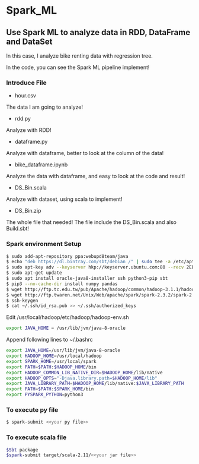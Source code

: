 # Spark_ML

## Use Spark ML to analyze data in RDD, DataFrame and DataSet
In this case, I analyze bike renting data with regression tree.

In the code, you can see the Spark ML pipeline implement!
### Introduce File
* hour.csv

The data I am going to analyze!

* rdd.py 

Analyze with RDD!

* dataframe.py

Analyze with dataframe, better to look at the column of the data!

* bike_dataframe.ipynb

Analyze the data with dataframe, and easy to look at the code and result!


* DS_Bin.scala

Analyze with dataset, using scala to implement!

* DS_Bin.zip

The whole file that needed! The file include the DS_Bin.scala and also Build.sbt!

### Spark environment Setup
```bash
$ sudo add-apt-repository ppa:webupd8team/java
$ echo "deb https://dl.bintray.com/sbt/debian /" | sudo tee -a /etc/apt/sources.list.d/sbt.list
$ sudo apt-key adv --keyserver hkp://keyserver.ubuntu.com:80 --recv 2EE0EA64E40A89B84B2DF73499E82A75642AC823
$ sudo apt-get update
$ sudo apt install oracle-java8-installer ssh python3-pip sbt
$ pip3 --no-cache-dir install numpy pandas
$ wget http://ftp.tc.edu.tw/pub/Apache/hadoop/common/hadoop-3.1.1/hadoop-3.1.1.tar.gz
$ wget http://ftp.twaren.net/Unix/Web/apache/spark/spark-2.3.2/spark-2.3.2-bin-hadoop2.7.tgz
$ ssh-keygen
$ cat ~/.ssh/id_rsa.pub >> ~/.ssh/authorized_keys
```

Edit /usr/local/hadoop/etc/hadoop/hadoop-env.sh
```bash
export JAVA_HOME = /usr/lib/jvm/java-8-oracle
```

Append following lines to ~/.bashrc
```bash
export JAVA_HOME=/usr/lib/jvm/java-8-oracle
export HADOOP_HOME=/usr/local/hadoop
export SPARK_HOME=/usr/local/spark
export PATH=$PATH:$HADOOP_HOME/bin 
export HADOOP_COMMON_LIB_NATIVE_DIR=$HADOOP_HOME/lib/native
export HADOOP_OPTS="-Djava.library.path=$HADOOP_HOME/lib"
export JAVA_LIBRARY_PATH=$HADOOP_HOME/lib/native:$JAVA_LIBRARY_PATH
export PATH=$PATH:$SPARK_HOME/bin 
export PYSPARK_PYTHON=python3
```

### To execute py file
```bash
$ spark-submit <<your py file>>
```

### To execute scala file
```bash
$Sbt package 
$spark-submit target/scala-2.11/<<your jar file>>
```
